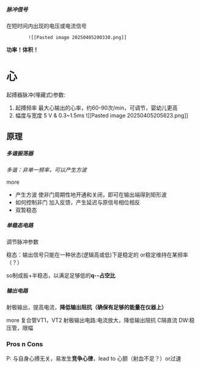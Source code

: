 ##### 脉冲信号
在短时间内出现的电压或电流信号

			![[Pasted image 20250405200330.png]]

**功率！体积！**
# 心
起搏器脉冲(埋藏式)参数:
1. 起搏频率
	最大心输出的心率，约60-90次/min，可调节，婴幼儿更高
2. 幅度与宽度
	5 V & 0.3~1.5ms
![[Pasted image 20250405205623.png]]
## 原理

##### 多谐振荡器
*多谐：非单一频率，可以产生方波*

more
- 产生方波
	使非门周期性地开通和关闭，即可在输出端得到矩形波
- 如何控制非门
	加入反馈，产生延迟与原信号相位相反
- 双暂稳态

##### 单稳态电路
调节脉冲参数

稳态：输出信号只能在一种状态(逻辑高或低)下是稳定的
	or稳定维持在某频率（？）

so制成扳+半稳态，以满足足够低的**q--占空比**

##### 输出电路
射极输出，提高电流，**降低输出阻抗（确保有足够的能量在仪器上）**

more
复合管VT1，VT2
射极输出电路:电流放大，降低输出阻抗
C隔直流
DW:稳压管，限幅


### Pros n Cons

P: 与自身心搏无关，易发生**竞争心律**，lead to 心颤（射血不足？）or过速

